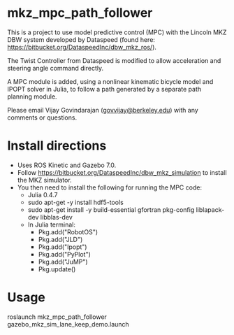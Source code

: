 # mkz_mpc_path_follower

This is a project to use model predictive control (MPC) with the Lincoln MKZ DBW system developed by Dataspeed (found here: https://bitbucket.org/DataspeedInc/dbw_mkz_ros/).

The Twist Controller from Dataspeed is modified to allow acceleration and steering angle command directly.

A MPC module is added, using a nonlinear kinematic bicycle model and IPOPT solver in Julia, to follow a path generated by a separate path planning module.

Please email Vijay Govindarajan (govvijay@berkeley.edu) with any comments or questions.

# Install directions
* Uses ROS Kinetic and Gazebo 7.0.
* Follow https://bitbucket.org/DataspeedInc/dbw_mkz_simulation to install the MKZ simulator.  
* You then need to install the following for running the MPC code:
    * Julia 0.4.7
    * sudo apt-get -y install hdf5-tools
    * sudo apt-get install -y build-essential gfortran pkg-config liblapack-dev libblas-dev
    * In Julia terminal:
        * Pkg.add("RobotOS")
        * Pkg.add("JLD")
        * Pkg.add("Ipopt")
        * Pkg.add("PyPlot")
        * Pkg.add("JuMP")
        * Pkg.update()

# Usage
roslaunch mkz_mpc_path_follower gazebo_mkz_sim_lane_keep_demo.launch   
